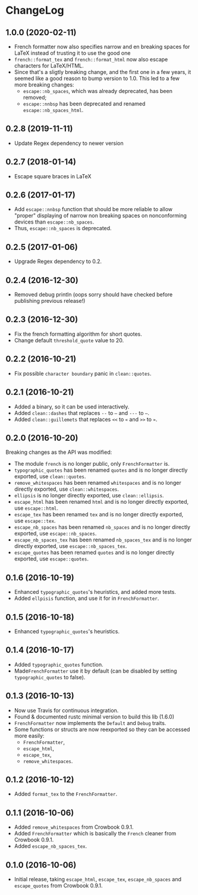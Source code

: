 ChangeLog
==========

1.0.0 (2020-02-11)
---------------------
* French formatter now also specifies narrow and en breaking spaces for LaTeX instead of trusting it to use the good one
* `french::format_tex` and `french::format_html` now also escape characters for LaTeX/HTML.
* Since that's a sligtly breaking change, and the first one in a few
  years, it seemed like a good reason to bump version to 1.0. This led
  to a few more breaking changes: 
    * `escape::nb_spaces`, which was already deprecated, has been
      removed;
	* `escape::nnbsp` has been deprecated and renamed `escape::nb_spaces_html`.
	
0.2.8 (2019-11-11)
----------------------
* Update Regex dependency to newer version

0.2.7 (2018-01-14)
----------------------
* Escape square braces in LaTeX

0.2.6 (2017-01-17)
----------------------
* Add `escape::nnbsp` function that should be more reliable to allow "proper"
  displaying of narrow non breaking spaces on nonconforming devices
  than `escape::nb_spaces`.
* Thus, `escape::nb_spaces` is deprecated.

0.2.5 (2017-01-06)
----------------------
* Upgrade Regex dependency to 0.2.

0.2.4 (2016-12-30)
----------------------
* Removed debug println (oops sorry should have checked before
  publishing previous release!)

0.2.3 (2016-12-30)
----------------------
* Fix the french formatting algorithm for short quotes.
* Change default `threshold_quote` value to 20.

0.2.2 (2016-10-21)
----------------------
* Fix possible `character boundary` panic in `clean::quotes`.

0.2.1 (2016-10-21)
----------------------
* Added a binary, so it can be used interactively.
* Added `clean::dashes` that replaces `--` to `–` and `---` to `—`.
* Added `clean::guillemets` that replaces `<<` to `«` and `>>` to `»`.

0.2.0 (2016-10-20)
---------------------
Breaking changes as the API was modified:
* The module `french` is no longer public, only `FrenchFormatter` is.
* `typographic_quotes` has been renamed `quotes` and is no longer
  directly exported, use `clean::quotes`.
* `remove_whitespaces` has been renamed `whitespaces` and is no longer
  directly exported, use `clean::whitespaces`.
* `ellipsis` is no longer directly exported, use `clean::ellipsis`.
* `escape_html` has been renamed `html` and is no longer directly
  exported, use `escape::html`.
* `escape_tex` has been renamed `tex` and is no longer directly
  exported, use `escape::tex`.
* `escape_nb_spaces` has been renamed `nb_spaces` and is no longer directly
  exported, use `escape::nb_spaces`.
* `escape_nb_spaces_tex` has been renamed `nb_spaces_tex` and is no longer directly
  exported, use `escape::nb_spaces_tex`.
* `escape_quotes` has been renamed `quotes` and is no longer directly
  exported, use `escape::quotes`.
  

0.1.6 (2016-10-19)
----------------------
* Enhanced `typographic_quotes`'s heuristics, and added more tests.
* Added `ellpisis` function, and use it for in `FrenchFormatter`.

0.1.5 (2016-10-18)
----------------------
* Enhanced `typographic_quotes`'s heuristics.

0.1.4 (2016-10-17)
---------------------
* Added `typographic_quotes` function.
* Made`FrenchFormatter` use it by default (can be disabled by setting 
  `typographic_quotes` to false).

0.1.3 (2016-10-13)
----------------------
* Now use Travis for continuous integration.
* Found & documented rustc minimal version to build this lib (1.6.0)
* `FrenchFormatter` now implements the `Default` and `Debug` traits.
* Some functions or structs are now reexported so they can be accessed
  more easily: 
    * `FrenchFormatter`,
    * `escape_html`,
	* `escape_tex`,
	* `remove_whitespaces`.
	

0.1.2 (2016-10-12)
----------------------
* Added `format_tex` to the `FrenchFormatter`.

	
0.1.1 (2016-10-06)
--------------------
* Added `remove_whitespaces` from Crowbook 0.9.1.
* Added `FrenchFormatter` which is basically the `French` cleaner from
  Crowbook 0.9.1.
* Added `escape_nb_spaces_tex`.

0.1.0 (2016-10-06)
--------------------
* Initial release, taking `escape_html`, `escape_tex`,
  `escape_nb_spaces` and `escape_quotes` from Crowbook 0.9.1.
